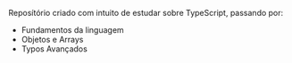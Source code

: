 Reposítório criado com intuito de estudar sobre TypeScript, passando por:
* Fundamentos da linguagem
* Objetos e Arrays
* Typos Avançados

